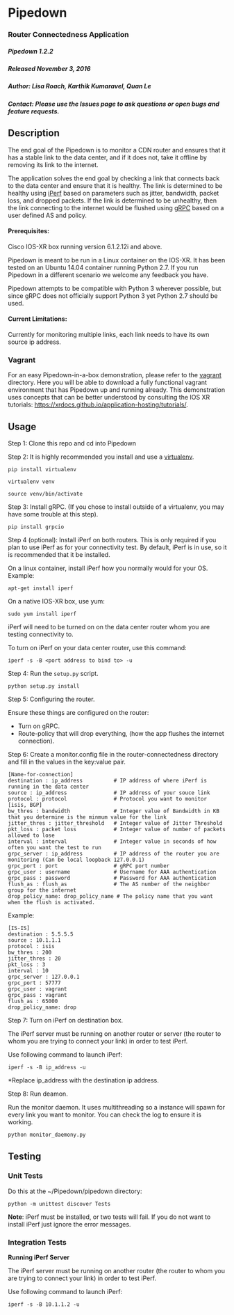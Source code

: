 # Pipedown
### Router Connectedness Application

##### Pipedown 1.2.2

##### Released November 3, 2016

##### Author: Lisa Roach, Karthik Kumaravel, Quan Le
##### Contact: Please use the Issues page to ask questions or open bugs and feature requests.

## Description

The end goal of the Pipedown is to monitor a CDN router and ensures that it has a stable link to the data center, and if it does not, take it offline by removing its link to the internet.

The application solves the end goal by checking a link that connects back to the data center and ensure that it is healthy. The link is determined to be healthy using [iPerf](https://iperf.fr/) based on parameters such as jitter, bandwidth, packet loss, and dropped packets. If the link is determined to be unhealthy, then the link connecting to the internet would be flushed using [gRPC](http://www.grpc.io/) based on a user defined AS and policy.

#### Prerequisites:

Cisco IOS-XR box running version 6.1.2.12i and above.

Pipedown is meant to be run in a Linux container on the IOS-XR. It has been tested on an Ubuntu 14.04 container running Python 2.7. If you run Pipedown in a different scenario we welcome any feedback you have.

Pipedown attempts to be compatible with Python 3 wherever possible, but since gRPC does not officially support Python 3 yet Python 2.7 should be used. 

#### Current Limitations:

Currently for monitoring multiple links, each link needs to have its own source ip address.

### Vagrant

For an easy Pipedown-in-a-box demonstration, please refer to the [vagrant](https://github.com/cisco-ie/Pipedown/tree/master/vagrant) directory. Here you will be able to download a fully functional vagrant environment that has Pipedown up and running already. This demonstration uses concepts that can be better understood by consulting the IOS XR tutorials: https://xrdocs.github.io/application-hosting/tutorials/.

## Usage

Step 1: Clone this repo and cd into Pipedown

Step 2: It is highly recommended you install and use a [virtualenv](https://virtualenv.pypa.io/en/stable/).

```
pip install virtualenv

virtualenv venv

source venv/bin/activate
```

Step 3: Install gRPC. (If you chose to install outside of a virtualenv, you may have some trouble at this step).

`pip install grpcio`

Step 4 (optional): Install iPerf on both routers. This is only required if you plan to use iPerf as for your
connectivity test. By default, iPerf is in use, so it is recommended that it be installed.

On a linux container, install iPerf how you normally would for your OS. Example:

`apt-get install iperf`

On a native IOS-XR box, use yum:

`sudo yum install iperf`

iPerf will need to be turned on on the data center router whom you are testing connectivity to.

To turn on iPerf on your data center router, use this command:

`iperf -s -B <port address to bind to> -u`


Step 4: Run the `setup.py` script.

`python setup.py install`

Step 5: Configuring the router.

Ensure these things are configured on the router:

- Turn on gRPC.
- Route-policy that will drop everything, (how the app flushes the internet connection).

Step 6: Create a monitor.config file in the router-connectedness directory and fill in the values in the key:value pair.

```
[Name-for-connection]
destination : ip_address          # IP address of where iPerf is running in the data center
source : ip_address               # IP address of your souce link
protocol : protocol               # Protocol you want to monitor [isis, BGP]
bw_thres : bandwidth              # Integer value of Bandwidth in KB that you determine is the minmum value for the link
jitter_thres : jitter_threshold   # Integer value of Jitter Threshold
pkt_loss : packet loss            # Integer value of number of packets allowed to lose
interval : interval               # Integer value in seconds of how often you want the test to run
grpc_server : ip_address          # IP address of the router you are monitoring (Can be local loopback 127.0.0.1)
grpc_port : port                  # gRPC port number
grpc_user : username              # Username for AAA authentication
grpc_pass : password              # Password for AAA authentication
flush_as : flush_as               # The AS number of the neighbor group for the internet
drop_policy_name: drop_policy_name # The policy name that you want when the flush is activated.
```
Example:
```
[IS-IS]
destination : 5.5.5.5
source : 10.1.1.1
protocol : isis
bw_thres : 200
jitter_thres : 20
pkt_loss : 3
interval : 10
grpc_server : 127.0.0.1
grpc_port : 57777
grpc_user : vagrant
grpc_pass : vagrant
flush_as : 65000
drop_policy_name: drop
```

Step 7: Turn on iPerf on destination box.

The iPerf server must be running on another router or server (the router to whom you are trying to connect your link) in order to test iPerf.

Use following command to launch iPerf:

```iperf -s -B ip_address -u```

*Replace ip_address with the destination ip address.

Step 8: Run deamon.

Run the monitor daemon. It uses multithreading so a instance will spawn for every link you want to monitor. You can check the log to ensure it is working.

```python monitor_daemony.py```


## Testing

### Unit Tests

Do this at the ~/Pipedown/pipedown directory:


```python -m unittest discover Tests```


**Note**: iPerf must be installed, or two tests will fail. If you do not want to install iPerf just ignore the error messages.


### Integration Tests

**Running iPerf Server**

The iPerf server must be running on another router (the router to whom you are trying to connect your link) in order to test iPerf.

Use following command to launch iPerf:


```iperf -s -B 10.1.1.2 -u```
